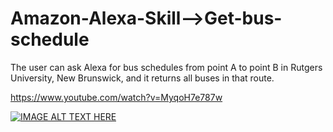 # Amazon-Alexa-Skill-->Get-bus-schedule


The user can ask Alexa for bus schedules from point A to point B in Rutgers University, New Brunswick, and it returns all buses in that route.

https://www.youtube.com/watch?v=MyqoH7e787w


[![IMAGE ALT TEXT HERE](http://img.youtube.com/vi/YOUTUBE_VIDEO_ID_HERE/0.jpg)](http://www.youtube.com/watch?v=MyqoH7e787w)
